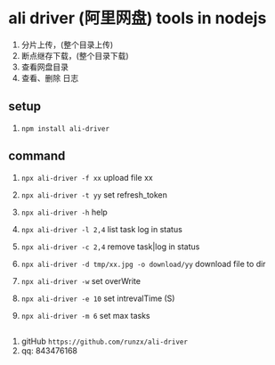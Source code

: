 # ali driver (阿里网盘) tools in nodejs

1. 分片上传，(整个目录上传)
2. 断点继存下载，(整个目录下载)
3. 查看网盘目录
4. 查看、删除 日志

## setup

1. `npm install ali-driver`

## command

1. `npx ali-driver -f xx` upload file xx

2. `npx ali-driver -t yy` set refresh_token

3. `npx ali-driver -h` help
4. `npx ali-driver -l 2,4` list task log in status
5. `npx ali-driver -c 2,4` remove task|log in status
6. `npx ali-driver -d tmp/xx.jpg -o download/yy` download file to dir
7. `npx ali-driver -w` set overWrite
8. `npx ali-driver -e 10` set intrevalTime (S)
9. `npx ali-driver -m 6` set max tasks

## 
1. gitHub `https://github.com/runzx/ali-driver`
2. qq: 843476168
